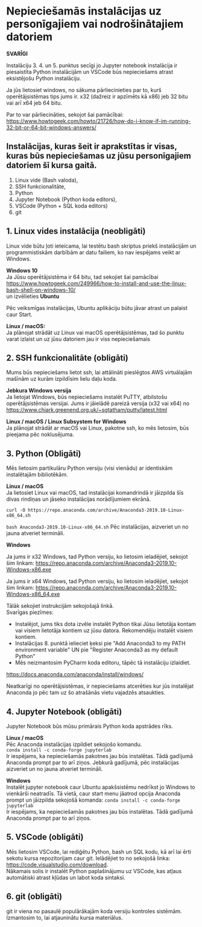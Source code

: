 # Nepieciešamās instalācijas uz personīgajiem vai nodrošinātajiem datoriem

**SVARĪGI**  

Instalāciju 3\. 4\. un 5\. punktus secīgi jo Jupyter notebook instalācija ir piesaistīta Python instalācijām un VSCode būs nepieciešams atrast eksistējošu Python instalāciju.

Ja jūs lietosiet windows, no sākuma pārliecinieties par to, kurš operētājsistēmas tips jums ir. x32 (dažreiz ir apzīmēts kā x86) jeb 32 bitu vai arī x64 jeb 64 bitu.  

Par to var pārliecināties, sekojot šai pamācībai:  
https://www.howtogeek.com/howto/21726/how-do-i-know-if-im-running-32-bit-or-64-bit-windows-answers/  

## Instalācijas, kuras šeit ir aprakstītas ir visas, kuras būs nepieciešamas uz jūsu personīgajiem datoriem šī kursa gaitā.

1. Linux vide (Bash valoda),  
2. SSH funkcionalitāte,  
3. Python
4. Jupyter Notebook (Python koda editors),  
5. VSCode (Python + SQL koda editors)  
6. git



## 1. Linux vides instalācija (neobligāti)  
Linux vide būtu ļoti ieteicama, lai testētu bash skriptus priekš instalācijām un programmistiskām darbībām ar datu failiem, ko nav iespējams veikt ar Windows.

**Windows 10**  
Ja Jūsu operētājsistēma ir 64 bitu, tad sekojiet šai pamācībai https://www.howtogeek.com/249966/how-to-install-and-use-the-linux-bash-shell-on-windows-10/  
un izvēlieties **Ubuntu**  

Pēc veiksmīgas instalācijas, Ubuntu aplikāciju būtu jāvar atrast un palaist caur Start. 



**Linux / macOS:**  
Ja plānojat strādāt uz Linux vai macOS operētājsistēmas, tad šo punktu varat izlaist un uz jūsu datoriem jau ir viss nepieciešamais


## 2. SSH funkcionalitāte (obligāti)  
Mums būs nepieciešams lietot ssh, lai attālināti pieslēgtos AWS virtuālajām mašīnām uz kurām izpildīsim lielu daļu koda. 

<!-- Ja ir ubuntu subsistēma, tad var lietot ssh un iespējams arī git -->
<!-- Ar ubuntu apakšistēmu lietot python/vscode/jupyter droši vien ir slikta ideja-->

**Jebkura Windows versija**  
Ja lietojat Windows, būs nepieciešams instalēt PuTTY, atbilstošu operētājsistēmas versijai. 
Jums ir jāielādē pareizā versija (x32 vai x64) no  
https://www.chiark.greenend.org.uk/~sgtatham/putty/latest.html  

**Linux / macOS / Linux Subsystem for Windows**  
Ja plānojat strādāt ar macOS vai Linux, pakotne ssh, ko mēs lietosim, būs pieejama pēc noklusējuma.  
<!-- 
Iespējams var nākties atvērt portu/iespējot kādus konfigus no šīs pamācības.
https://www.illuminiastudios.com/dev-diaries/ssh-on-windows-subsystem-for-linux/ -->



## 3. Python (Obligāti)
Mēs lietosim partikulāru Python versiju (visi vienādu) ar identiskām instalētajām bibliotēkām.

**Linux / macOS**  
Ja lietosiet Linux vai macOS, tad instalācijai komandrindā ir jāizpilda šīs divas rindiņas un jāseko instalācijas norādījumiem ekrānā.

`curl -O https://repo.anaconda.com/archive/Anaconda3-2019.10-Linux-x86_64.sh`  

`bash Anaconda3-2019.10-Linux-x86_64.sh`
Pēc instalācijas, aizveriet un no jauna atveriet termināli.

**Windows**  

Ja jums ir x32 Windows, tad Python versiju, ko lietosim ieladējiet, sekojot šim linkam:
https://repo.anaconda.com/archive/Anaconda3-2019.10-Windows-x86.exe  

Ja jums ir x64 Windows, tad Python versiju, ko lietosim ieladējiet, sekojot šim linkam:
https://repo.anaconda.com/archive/Anaconda3-2019.10-Windows-x86_64.exe  

Tālāk sekojiet instrukcijām sekojošajā linkā.  
Svarīgas piezīmes:  
* Instalējot, jums tiks dota izvēle instalēt Python tikai Jūsu lietotāja kontam vai visiem lietotāja kontiem uz jūsu datora. Rekomendēju instalēt visiem kontiem.
* Instalācijas 8\. punktā ielieciet ķeksi pie "Add Anaconda3 to my PATH environment variable" UN pie "Register Anaconda3 as my default Python"  
* Mēs neizmantosim PyCharm koda editoru, tāpēc tā instalāciju izlaidiet.  

https://docs.anaconda.com/anaconda/install/windows/  

Neatkarīgi no operētājsistēmas, ir nepieciešams atcerēties kur jūs instalējat Anaconda jo pēc tam uz šo atrašānās vietu vajadzēs atsaukties.


## 4. Jupyter Notebook (obligāti)  
Jupyter Notebook būs mūsu primārais Python koda apstrādes rīks. 
<!-- https://jupyter.org/install -->

**Linux / macOS**  
Pēc Anaconda instalācijas izpildiet sekojošo komandu.  
`conda install -c conda-forge jupyterlab`  
Ir iespējams, ka nepieciešamās pakotnes jau būs instalētas. Tādā gadījumā Anaconda prompt par to arī ziņos. Jebkurā gadījumā, pēc instalācijas aizveriet un no jauna atveriet termināli.


**Windows**  
Instalēt jupyter notebook caur Ubuntu apakšsistēmu nedrīkst jo Windows to vienkārši neatradīs. Tā vietā, caur start menu jāatrod opcija Anaconda prompt un jāizpilda sekojošā komanda:
`conda install -c conda-forge jupyterlab`  
Ir iespējams, ka nepieciešamās pakotnes jau būs instalētas. Tādā gadījumā Anaconda prompt par to arī ziņos.


## 5. VSCode (obligāti)  
Mēs lietosim VSCode, lai rediģētu Python, bash un SQL kodu, kā arī lai ērti sekotu kursa repozitorijam caur git.
Ielādējiet to no sekojošā linka:  
https://code.visualstudio.com/download.  
Nākamais solis ir instalēt Python paplašinājumu uz VSCode, kas atļaus automātiski atrast kļūdas un labot koda sintaksi.

## 6. git (obligāti)  
git ir viena no pasaulē populārākajām koda versiju kontroles sistēmām. Izmantosim to, lai atjauninātu kursa materiālus. 